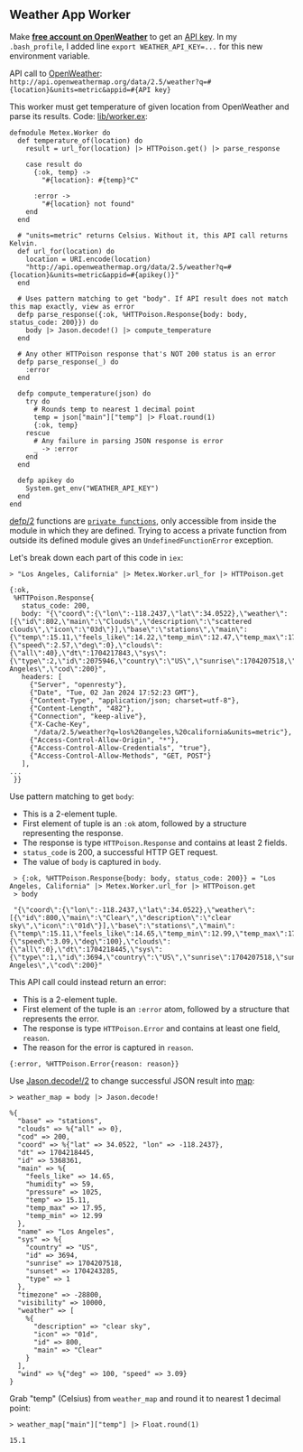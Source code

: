 ## Weather App Worker

Make [**free account on OpenWeather**](https://openweathermap.org/appid) to get an [API key](https://home.openweathermap.org/api_keys). In my `.bash_profile`, I added line `export WEATHER_API_KEY=...` for this new environment variable.

API call to [OpenWeather](https://openweathermap.org): `http://api.openweathermap.org/data/2.5/weather?q=#{location}&units=metric&appid=#{API key}`

This worker must get temperature of given location from OpenWeather and parse its results. Code: [lib/worker.ex](https://github.com/rayning0/metex/blob/master/lib/worker.ex):
```
defmodule Metex.Worker do
  def temperature_of(location) do
    result = url_for(location) |> HTTPoison.get() |> parse_response

    case result do
      {:ok, temp} ->
        "#{location}: #{temp}°C"

      :error ->
        "#{location} not found"
    end
  end

  # "units=metric" returns Celsius. Without it, this API call returns Kelvin.
  def url_for(location) do
    location = URI.encode(location)
    "http://api.openweathermap.org/data/2.5/weather?q=#{location}&units=metric&appid=#{apikey()}"
  end

  # Uses pattern matching to get "body". If API result does not match this map exactly, view as error
  defp parse_response({:ok, %HTTPoison.Response{body: body, status_code: 200}}) do
    body |> Jason.decode!() |> compute_temperature
  end

  # Any other HTTPoison response that's NOT 200 status is an error
  defp parse_response(_) do
    :error
  end

  defp compute_temperature(json) do
    try do
      # Rounds temp to nearest 1 decimal point
      temp = json["main"]["temp"] |> Float.round(1)
      {:ok, temp}
    rescue
      # Any failure in parsing JSON response is error
      _ -> :error
    end
  end

  defp apikey do
    System.get_env("WEATHER_API_KEY")
  end
end
```
[defp/2](https://hexdocs.pm/elixir/Kernel.html#defp/2) functions are [`private functions`](https://elixirschool.com/en/lessons/basics/functions#private-functions-5), only accessible from inside the module in which they are defined. Trying to access a private function from outside its defined module gives an `UndefinedFunctionError` exception.

Let's break down each part of this code in `iex`:
```
> "Los Angeles, California" |> Metex.Worker.url_for |> HTTPoison.get

{:ok,
 %HTTPoison.Response{
   status_code: 200,
   body: "{\"coord\":{\"lon\":-118.2437,\"lat\":34.0522},\"weather\":[{\"id\":802,\"main\":\"Clouds\",\"description\":\"scattered clouds\",\"icon\":\"03d\"}],\"base\":\"stations\",\"main\":{\"temp\":15.11,\"feels_like\":14.22,\"temp_min\":12.47,\"temp_max\":17.77,\"pressure\":1028,\"humidity\":59},\"visibility\":10000,\"wind\":{\"speed\":2.57,\"deg\":0},\"clouds\":{\"all\":40},\"dt\":1704217843,\"sys\":{\"type\":2,\"id\":2075946,\"country\":\"US\",\"sunrise\":1704207518,\"sunset\":1704243285},\"timezone\":-28800,\"id\":5368361,\"name\":\"Los Angeles\",\"cod\":200}",
   headers: [
     {"Server", "openresty"},
     {"Date", "Tue, 02 Jan 2024 17:52:23 GMT"},
     {"Content-Type", "application/json; charset=utf-8"},
     {"Content-Length", "482"},
     {"Connection", "keep-alive"},
     {"X-Cache-Key",
      "/data/2.5/weather?q=los%20angeles,%20california&units=metric"},
     {"Access-Control-Allow-Origin", "*"},
     {"Access-Control-Allow-Credentials", "true"},
     {"Access-Control-Allow-Methods", "GET, POST"}
   ],
...
 }}
```
Use pattern matching to get `body`:
- This is a 2-element tuple.
- First element of tuple is an `:ok` atom, followed by a structure representing the response.
- The response is type `HTTPoison.Response` and contains at least 2 fields.
- `status_code` is 200, a successful HTTP GET request.
- The value of `body` is captured in `body`.
```
 > {:ok, %HTTPoison.Response{body: body, status_code: 200}} = "Los Angeles, California" |> Metex.Worker.url_for |> HTTPoison.get
 > body

 "{\"coord\":{\"lon\":-118.2437,\"lat\":34.0522},\"weather\":[{\"id\":800,\"main\":\"Clear\",\"description\":\"clear sky\",\"icon\":\"01d\"}],\"base\":\"stations\",\"main\":{\"temp\":15.11,\"feels_like\":14.65,\"temp_min\":12.99,\"temp_max\":17.95,\"pressure\":1025,\"humidity\":59},\"visibility\":10000,\"wind\":{\"speed\":3.09,\"deg\":100},\"clouds\":{\"all\":0},\"dt\":1704218445,\"sys\":{\"type\":1,\"id\":3694,\"country\":\"US\",\"sunrise\":1704207518,\"sunset\":1704243285},\"timezone\":-28800,\"id\":5368361,\"name\":\"Los Angeles\",\"cod\":200}"
```
This API call could instead return an error:
- This is a 2-element tuple.
- First element of the tuple is an `:error` atom, followed by a structure that represents the error.
- The response is type `HTTPoison.Error` and contains at least one field, `reason`.
- The reason for the error is captured in `reason`.
```
{:error, %HTTPoison.Error{reason: reason}}
```

Use [Jason.decode!/2](https://hexdocs.pm/jason/Jason.html#decode!/2) to change successful JSON result into [map](https://hexdocs.pm/elixir/Map.html):
```
> weather_map = body |> Jason.decode!

%{
  "base" => "stations",
  "clouds" => %{"all" => 0},
  "cod" => 200,
  "coord" => %{"lat" => 34.0522, "lon" => -118.2437},
  "dt" => 1704218445,
  "id" => 5368361,
  "main" => %{
    "feels_like" => 14.65,
    "humidity" => 59,
    "pressure" => 1025,
    "temp" => 15.11,
    "temp_max" => 17.95,
    "temp_min" => 12.99
  },
  "name" => "Los Angeles",
  "sys" => %{
    "country" => "US",
    "id" => 3694,
    "sunrise" => 1704207518,
    "sunset" => 1704243285,
    "type" => 1
  },
  "timezone" => -28800,
  "visibility" => 10000,
  "weather" => [
    %{
      "description" => "clear sky",
      "icon" => "01d",
      "id" => 800,
      "main" => "Clear"
    }
  ],
  "wind" => %{"deg" => 100, "speed" => 3.09}
}
```
Grab "temp" (Celsius) from `weather_map` and round it to nearest 1 decimal point:
```
> weather_map["main"]["temp"] |> Float.round(1)

15.1
```
